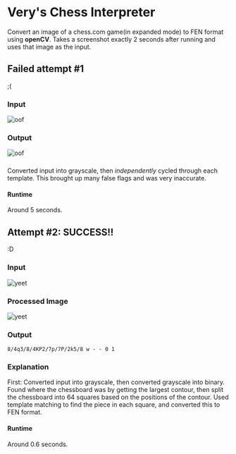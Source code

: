 # Very's Chess Interpreter
Convert an image of a chess.com game(in expanded mode) to FEN format using **openCV**. Takes a screenshot exactly 2 seconds after running and uses that image as the input.

## Failed attempt #1
;( 
### Input
![oof](https://i.imgur.com/oulKJ5U.png)
### Output
![oof](https://cdn.discordapp.com/attachments/558675537879367681/558786403236839434/unknown.png)
###
Converted input into grayscale, then *independently* cycled through each template. This brought up many false flags and was very inaccurate. 

#### Runtime
Around 5 seconds.
## Attempt #2: SUCCESS!!
:D
### Input
![yeet](https://cdn.discordapp.com/attachments/558675537879367681/559088859107819634/unknown.png)
### Processed Image
![yeet](https://media.discordapp.net/attachments/558675537879367681/559088923624603658/unknown.png)
### Output
`8/4q3/8/4KP2/7p/7P/2k5/8 w - - 0 1`
### Explanation
First: Converted input into grayscale, then converted grayscale into binary. Found where the chessboard was by getting the largest contour, then split the chessboard into 64 squares based on the positions of the contour. Used template matching to find the piece in each square, and converted this to FEN format.
#### Runtime
Around 0.6 seconds.
